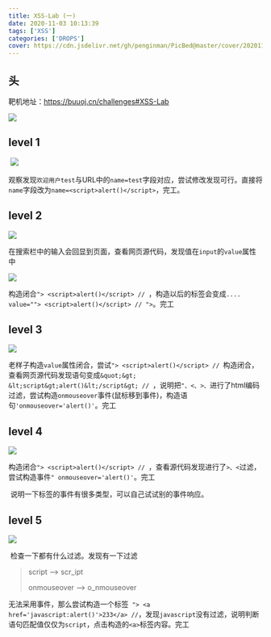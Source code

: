 ```yaml
---
title: XSS-Lab (一)
date: 2020-11-03 10:13:39
tags: ['XSS']
categories: ['DROPS']
cover: https://cdn.jsdelivr.net/gh/penginman/PicBed@master/cover/20201111120856.jpg
---
```


## 头

靶机地址：https://buuoj.cn/challenges#XSS-Lab

![](https://s1.ax1x.com/2020/11/03/BsmJ5n.png)

## level 1

​	![](https://s1.ax1x.com/2020/11/03/BsmfKO.png)

​	观察发现`欢迎用户test`与URL中的`name=test`字段对应，尝试修改发现可行。直接将`name`字段改为`name=<script>alert()</script>`，完工。



## level 2

![](https://s1.ax1x.com/2020/11/03/BsnwWt.png)

​	在搜索栏中的输入会回显到页面，查看网页源代码，发现值在`input`的`value`属性中

![](https://s1.ax1x.com/2020/11/03/BsnLk9.png)

​	构造闭合`"> <script>alert()</script> // `，构造以后的标签会变成`.... value=""> <script>alert()</script> // ">`。完工



## level 3

![](https://s1.ax1x.com/2020/11/03/BsKwKf.png)

​	老样子构造`value`属性闭合，尝试`"> <script>alert()</script> // `构造闭合，查看网页源代码发现语句变成`&quot;&gt; &lt;script&gt;alert()&lt;/script&gt; // `，说明把`"、<、>、`进行了html编码过滤，尝试构造`onmouseover`事件(鼠标移到事件)，构造语句`'onmouseover='alert()'`。完工



## level 4

![](https://s1.ax1x.com/2020/11/03/BsMWYd.png)

​	构造闭合`"> <script>alert()</script> // `，查看源代码发现进行了`>、<`过滤，尝试构造事件`" onmouseover='alert()'`。完工

​	说明一下标签的事件有很多类型，可以自己试试别的事件响应。



## level 5

![](https://s1.ax1x.com/2020/11/03/Bs1Ci4.png)

​	检查一下都有什么过滤。发现有一下过滤

>script --> scr_ipt
>
>onmouseover --> o_nmouseover

无法采用事件，那么尝试构造一个标签` "> <a href='javascript:alert()'>233</a> //`，发现`javascript`没有过滤，说明判断语句匹配值仅仅为`script`，点击构造的`<a>`标签内容。完工

​	